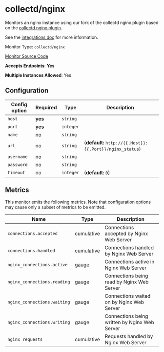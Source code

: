 <!--- GENERATED BY gomplate from scripts/docs/monitor-page.md.tmpl --->

# collectd/nginx

 Monitors an nginx instance using our fork of the
collectd nginx plugin based on the [collectd nginx
plugin](https://collectd.org/wiki/index.php/Plugin:nginx).

See the [integrations
doc](https://github.com/signalfx/integrations/tree/master/collectd-nginx)
for more information.


Monitor Type: `collectd/nginx`

[Monitor Source Code](https://github.com/signalfx/signalfx-agent/tree/master/internal/monitors/collectd/nginx)

**Accepts Endpoints**: **Yes**

**Multiple Instances Allowed**: Yes

## Configuration

| Config option | Required | Type | Description |
| --- | --- | --- | --- |
| `host` | **yes** | `string` |  |
| `port` | **yes** | `integer` |  |
| `name` | no | `string` |  |
| `url` | no | `string` |  (**default:** `http://{{.Host}}:{{.Port}}/nginx_status`) |
| `username` | no | `string` |  |
| `password` | no | `string` |  |
| `timeout` | no | `integer` |  (**default:** `0`) |




## Metrics

This monitor emits the following metrics.  Note that configuration options may
cause only a subset of metrics to be emitted.

| Name | Type | Description |
| ---  | ---  | ---         |
| `connections.accepted` | cumulative | Connections accepted by Nginx Web Server |
| `connections.handled` | cumulative | Connections handled by Nginx Web Server |
| `nginx_connections.active` | gauge | Connections active in Nginx Web Server |
| `nginx_connections.reading` | gauge | Connections being read by Nginx Web Server |
| `nginx_connections.waiting` | gauge | Connections waited on by Nginx Web Server |
| `nginx_connections.writing` | gauge | Connections being written by Nginx Web Server |
| `nginx_requests` | cumulative | Requests handled by Nginx Web Server |



